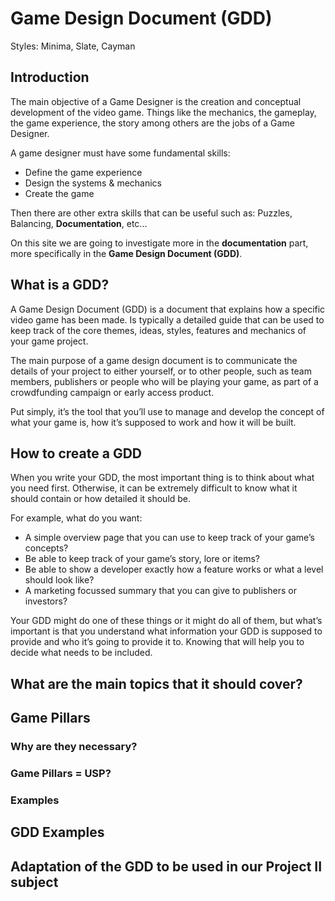 # Game Design Document (GDD)
Styles: Minima, Slate, Cayman
## Introduction
The main objective of a Game Designer is the creation and conceptual development of the video game. Things like the mechanics, the gameplay, the game experience, the story among others are the jobs of a Game Designer.

A game designer must have some fundamental skills:
* Define the game experience
* Design the systems & mechanics
* Create the game

Then there are other extra skills that can be useful such as: Puzzles, Balancing, **Documentation**, etc...

On this site we are going to investigate more in the **documentation** part, more specifically in the **Game Design Document (GDD)**.

## What is a GDD?
A Game Design Document (GDD) is a document that explains how a specific video game has been made. Is typically a detailed guide that can be used to keep track of the core themes, ideas, styles, features and mechanics of your game project.

The main purpose of a game design document is to communicate the details of your project to either yourself, or to other people, such as team members, publishers or people who will be playing your game, as part of a crowdfunding campaign or early access product.

Put simply, it’s the tool that you’ll use to manage and develop the concept of what your game is, how it’s supposed to work and how it will be built.

## How to create a GDD
When you write your GDD, the most important thing is to think about what you need first. Otherwise, it can be extremely difficult to know what it should contain or how detailed it should be.

For example, what do you want:
* A simple overview page that you can use to keep track of your game’s concepts?
* Be able to keep track of your game’s story, lore or items?
* Be able to show a developer exactly how a feature works or what a level should look like?
* A marketing focussed summary that you can give to publishers or investors?

Your GDD might do one of these things or it might do all of them, but what’s important is that you understand what information your GDD is supposed to provide and who it’s going to provide it to. Knowing that will help you to decide what needs to be included.

## What are the main topics that it should cover?


## Game Pillars


### Why are they necessary?


### Game Pillars = USP?


### Examples


## GDD Examples


## Adaptation of the GDD to be used in our Project II subject
